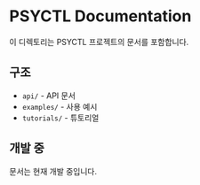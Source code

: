 # PSYCTL Documentation

이 디렉토리는 PSYCTL 프로젝트의 문서를 포함합니다.

## 구조

- `api/` - API 문서
- `examples/` - 사용 예시
- `tutorials/` - 튜토리얼

## 개발 중

문서는 현재 개발 중입니다.
